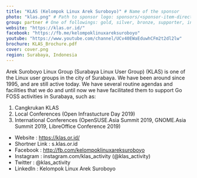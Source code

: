 ```yaml
---
title: "KLAS (Kelompok Linux Arek Suroboyo)" # Name of the sponsor
photo: "klas.png" # Path to sponsor logo: sponsors/<sponsor-item-directory>/logo.png
group: partner # One of followings: gold, silver, bronze, supporter, infra, record, videoi18n, swag
website: "https://klas.or.id/"
facebook: "https://fb.me/kelompoklinuxareksuroboyo"
youtube: "https://www.youtube.com/channel/UCv40EWaEduwhCFm2t2dl2lw"
brochure: KLAS_Brochure.pdf
cover: cover.png
region: Surabaya, Indonesia
---
```


Arek Suroboyo Linux Group (Surabaya Linux User Group) (KLAS) is one of the Linux user groups in the city of Surabaya. We have been around since 1995, and are still active today. We have several routine agendas and facilities that we do and until now we have facilitated them to support Go FOSS activities in Surabaya, such as:

1. Cangkrukan KLAS
2. Local Conferences (Open Infrastucture Day 2019)
3. International Conferences (OpenSUSE.Asia Summit 2019, GNOME.Asia Summit 2019, LibreOffice Conference 2019)

- Website : https://klas.or.id/
- Shortner Link : s.klas.or.id
- Facebook : http://fb.com/kelompoklinuxareksuroboyo
- Instagram : instagram.com/klas_activity (@klas_activity)
- Twitter : @klas_activity
- LinkedIn : Kelompok Linux Arek Suroboyo